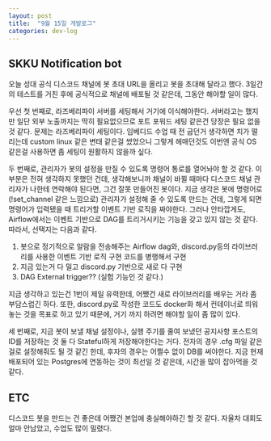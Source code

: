 ```yaml
---
layout: post
title:  "9월 15일 개발로그"
categories: dev-log
---
```


## SKKU Notification bot
오늘 성대 공식 디스코드 채널에 봇 초대 URL을 올리고 봇을 초대해 달라고 했다. 3일간의 테스트를 거친 후에 공식적으로 채널에 배포될 것 같은데, 그동안 해야할 일이 많다.

우선 첫 번째로, 라즈베리파이 서버를 세팅해서 거기에 이식해야한다. 서버라고는 했지만 일단 외부 노출까지는 딱히 필요없으므로 포트 포워드 세팅 같은건 당장은 필요 없을 것 같다. 문제는 라즈베리파이 세팅이다. 임베디드 수업 때 전 굽던거 생각하면 치가 떨리는데 custom linux 같은 변태 같은걸 썼었으니 그렇게 헤매던것도 이번엔 공식 OS 같은걸 사용하면 좀 세팅이 원활하지 않을까 싶다.

두 번째로, 관리자가 봇의 설정을 만질 수 있도록 명령어 통로를 열어놔야 할 것 같다. 이 부분은 전혀 생각하지 못했던 건데, 생각해보니까 채널이 바뀔 때마다 디스코드 채널 관리자가 나한테 연락해야 된다면, 그건 잘못 만들어진 봇이다. 지금 생각은 봇에 명령어로 (!set_channel 같은 느낌으로) 관리자가 설정해 줄 수 있도록 만드는 건데, 그렇게 되면 명령어가 입력됐을 때 트리거할 이벤트 기반 로직을 짜야한다. 그러나 안타깝게도, Airflow에서는 이벤트 기반으로 DAG를 트리거시키는 기능을 갖고 있지 않는 것 같다. 따라서, 선택지는 다음과 같다.
1. 봇으로 정기적으로 알람을 전송해주는 Airflow dag와, discord.py등의 라이브러리를 사용한 이벤트 기반 로직 구현 코드를 병행해서 구현
2. 지금 있는거 다 밀고 discord.py 기반으로 새로 다 구현
3. DAG External trigger?? (실험 기능인 것 같다.)

지금 생각하고 있는건 1번이 제일 유력한데, 어쨌건 새로 라이브러리를 배우는 거라 좀 부담스럽긴 하다. 또한, discord.py로 작성한 코드도 docker화 해서 컨테이너로 띄워놓는 것을 목표로 하고 있기 때문에, 거기 까지 하려면 해야할 일이 좀 많이 있다.

세 번째로, 지금 봇이 보낼 채널 설정이나, 실행 주기를 줄여 보냈던 공지사항 포스트의 ID를 저장하는 것 둘 다 Stateful하게 저장해야한다는 거다. 전자의 경우 .cfg 파일 같은걸로 설정해줘도 될 것 같긴 한데, 후자의 경우는 어쩔수 없이 DB를 써야한다. 지금 현재 배포되어 있는 Postgres에 연동하는 것이 최선일 것 같은데, 시간을 많이 잡아먹을 것 같다.

## ETC
디스코드 봇을 만드는 건 좋은데 어쨌건 본업에 충실해야하긴 할 것 같다. 자율차 대회도 얼마 안남았고, 수업도 많이 밀렸다.